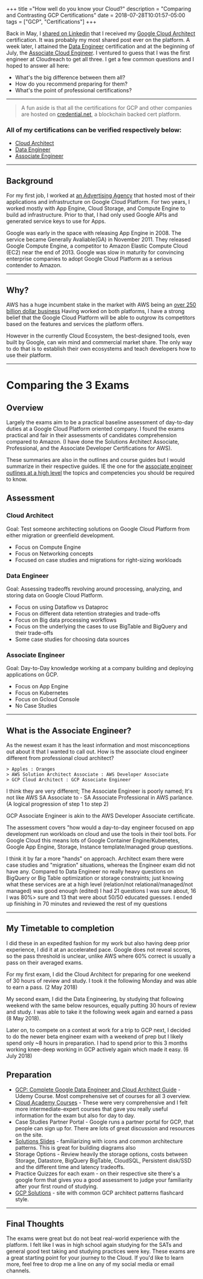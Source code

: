 +++
title ="How well do you know your Cloud?"
description = "Comparing and Contrasting GCP Certifications"
date = 2018-07-28T10:01:57-05:00
tags = ["GCP", "Certifications"]
+++


Back in May, I [shared on Linkedin](https://www.linkedin.com/feed/update/urn:li:activity:6399229464563187713/) that I received my [Google Cloud Architect](https://cloud.google.com/certification/cloud-architect) certification. It was probably my most shared post ever on the platform. A week later, I attained the [Data Engineer](https://cloud.google.com/certification/data-engineer) certification and at the beginning of July, the [Associate Cloud Engineer](https://cloud.google.com/certification/cloud-engineer). I ventured to guess that I was the first engineer at Cloudreach to get all three. I get a few common questions and I hoped to answer all here:

- What's the big difference between them all?
- How do you recommend preparing for them?
- What's the point of professional certifications?

--- 
> A fun aside is that all the certifications for GCP and other companies are hosted on [credential.net](https://www.credential.net/), a blockchain backed cert platform. 


### All of my certifications can be verified respectively below:

- [Cloud Architect](https://www.credential.net/eaf9xkih?key=0c7d614393291892e18cef85000144013e32013d77978c9c71f4581f11314342)
- [Data Engineer](https://www.credential.net/4k6bclwz?key=81f4043570401173ae2a588da3f425647812eb4c5b8fbb249ce31cf3ce5e7914)
- [Associate Engineer](https://www.credential.net/2gj7nquy?key=0984470f346baaca2ec058bd19d1eb504fd4afcb7c68661328ddc1c3bb7f932b)

----
## Background
For my first job, I worked at [an Advertising Agency](https://thisisgrow.com/) that hosted most of their applications and infrastructure on Google Cloud Platform. For two years, I worked mostly with App Engine, Cloud Storage, and Compute Engine to build ad infrastructure. Prior to that, I had only used Google APIs and generated service keys to use for Apps.

Google was early in the space with releasing App Engine in 2008. The service became Generally Avaliable(GA) in November 2011. They released Google Compute Engine, a competitor to Amazon Elastic Compute Cloud (EC2) near the end of 2013. Google was slow in maturity for convincing enterprise companies to adopt Google Cloud Platform as a serious contender to Amazon.

---
## Why?

AWS has a huge incumbent stake in the market with AWS being an [over 250 billion dollar business](https://seekingalpha.com/article/4140036-much-amazon-web-services-worth-now)
Having worked on both platforms, I have a strong belief that the Google Cloud Platform will be able to outgrow its competitors based on the features and services the platform offers.

However in the currently Cloud Ecosystem, the best-designed tools, even built by Google, can win mind and commercial market share. The only way to do that is to establish their own ecosystems and teach developers how to use their platform.

--- 

# Comparing the 3 Exams

## Overview
Largely the exams aim to be a practical baseline assessment of day-to-day duties at a Google Cloud Platform oriented company. I found the exams practical and fair in their assessments of candidates comprehension compared to Amazon. (I have done the Solutions Architect Associate, Professional, and the Associate Developer Certifications for AWS).

These summaries are also in the outlines and course guides but I would summarize in their respective guides. IE the one for the [associate engineer outlines at a high level](https://cloud.google.com/certification/guides/cloud-engineer/) the topics and competencies you should be required to know.

## Assessment

### Cloud Architect

Goal: Test someone architecting solutions on Google Cloud Platform from either migration or greenfield development.

- Focus on Compute Engine
- Focus on Networking concepts
- Focused on case studies and migrations for right-sizing workloads

### Data Engineer

Goal: Assessing tradeoffs revolving around processing, analyzing, and storing data on Google Cloud Platform.

- Focus on using Dataflow vs Dataproc
- Focus on different data retention strategies and trade-offs
- Focus on Big data processing workflows
- Focus on the underlying the cases to use BigTable and BigQuery and their trade-offs
- Some case studies for choosing data sources

### Associate Engineer
Goal: Day-to-Day knowledge working at a company building and deploying applications on GCP.

- Focus on App Engine
- Focus on Kubernetes
- Focus on Gcloud Console
- No Case Studies

---
## What is the Associate Engineer?

As the newest exam it has the least information and most misconceptions out about it that I wanted to call out.     How is the associate cloud engineer different from professional cloud architect? 

```
> Apples : Oranges 
> AWS Solution Architect Associate : AWS Developer Associate  
> GCP Cloud Architect : GCP Associate Engineer 
```

I think they are very different; The Associate Engineer is poorly named; 
It's not like AWS SA Associate to - SA Associate Professional in AWS parlance. (A logical progression of step 1 to step 2)

GCP Associate Engineer is akin to the AWS Developer Associate certificate. 

The assessment covers "how would a day-to-day engineer focused on app development run workloads on cloud and use the tools in their tool bots. For Google Cloud this means lots of Google Container Engine/Kubenetes, Google App Engine, Storage, Instance template/managed group questions.

I think it by far a more "hands" on approach. Architect exam there were case studies and "migration" situations, whereas the Engineer exam did not have any. Compared to Data Engineer no really heavy questions on BigQuery or Big Table optimization or storage constraints; just knowing what these services are at a high level (relation/not relational/managed/not managed) was good enough (edited)
I had 21 questions I was sure about, 16 I was 80%> sure and 13 that were about 50/50 educated guesses. I ended up finishing in 70 minutes and reviewed the rest of my questions


---- 

## My Timetable to completion

I did these in an expedited fashion for my work but also having deep prior experience, I did it at an accelerated pace. Google does not reveal scores, so the pass threshold is unclear, unlike AWS where 60% correct is usually a pass on their averaged exams. 

For my first exam, I did the Cloud Architect for preparing for one weekend of 30 hours of review and study. I took it the following Monday and was able to earn a pass. (2 May 2018)

My second exam, I did the Data Engineering, by studying that following weekend with the same below resources, equally putting 30 hours of review and study. I was able to take it the following week again and earned a pass (8 May 2018).

Later on, to compete on a contest at work for a trip to GCP next, I decided to do the newer beta engineer exam with a weekend of prep but I likely spend only ~8 hours in preparation. I had to spend prior to this 3 months working knee-deep working in GCP actively again which made it easy. (6 July 2018)


## Preparation
- [GCP: Complete Google Data Engineer and Cloud Architect Guide](https://www.udemy.com/gcp-data-engineer-and-cloud-architect/) - Udemy Course. Most comprehensive set of courses for all 3 overview.
- [Cloud Academy Courses](https://cloudacademy.com/library/google/) - These were very comprehensive and I felt more intermediate-expert courses that gave you really useful information for the exam but also for day to day. 
- Case Studies Partner Portal - Google runs a partner portal for GCP, that people can sign up for. There are lots of great discussion and resources on the site.
- [Solutions Slides](https://docs.google.com/presentation/d/1vjm5YdmOH5LrubFhHf1vlqW2O9Z2UqdWA8biN3e8K5U/edit#slide=id.p99) -  familiarizing with icons and common architecture patterns. This is great for building diagrams also 
- Storage Options - Review heavily the storage options, costs between Storage, Datastore, BigQuery BigTable, CloudSQL, Persistent disk/SSD and the different time and latency tradeoffs. 
- Practice Quizzes for each exam - on their respective site there's a google form that gives you a good assessment to judge your familiarity after your first round of studying.
- [GCP Solutions](http://gcp.solutions/) - site with common GCP architect patterns flashcard style.


----

## Final Thoughts

The exams were great but do not beat real-world experience with the platform. I felt like I was in high school again studying for the SATs and general good test taking and studying practices were key. These exams are a great starting point for your journey to the Cloud. If you'd like to learn more, feel free to drop me a line on any of my social media or email channels.